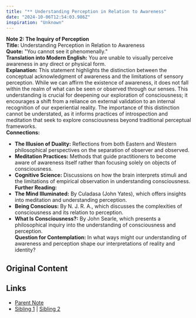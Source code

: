 ```yaml
---
title: "** Understanding Perception in Relation to Awareness"
date: "2024-10-06T12:54:03.986Z"
inspiration: "Unknown"
---
```


  

**Note 2: The Inquiry of Perception**  
**Title:** Understanding Perception in Relation to Awareness  
**Quote:** "You cannot see it phenomenally."  
**Translation into Modern English:** You are unable to visually perceive awareness in any direct or physical form.  
**Explanation:** This statement highlights the distinction between the conceptual acknowledgment of awareness and the limitations of sensory perception. While we can affirm the existence of awareness, it does not fall within the realm of what can be seen or observed through our senses. This understanding is crucial for deepening our exploration of consciousness; it encourages a shift from a reliance on external validation to an internal recognition of our experiential reality. The importance of this distinction cannot be understated, as it informs practices of introspection and meditation that seek to explore consciousness beyond traditional perceptual frameworks.  
**Connections:**  
- **The Illusion of Duality:** Reflections from both Eastern and Western philosophical perspectives on the separation of observer and observed.  
- **Meditation Practices:** Methods that guide practitioners to become aware of awareness itself rather than focusing solely on objects of consciousness.  
- **Cognitive Science:** Discussions on how the brain interprets stimuli and the limitations of empirical observation in understanding consciousness.  
**Further Reading:**  
- **The Mind Illuminated:** By Culadasa (John Yates), which offers insights into meditation and understanding perception.  
- **Being Conscious:** By N. J. R. A., which discusses the complexities of consciousness and its relation to perception.  
- **What Is Consciousness?:** By John Searle, which presents a philosophical inquiry into the understanding of consciousness and perception.  
**Question for Contemplation:** In what ways might our understanding of awareness and perception shape our interpretations of reality and identity?  



## Original Content



## Links

- [Parent Note](/parent-note.md)
- [Sibling 1](/zettel1.md) | [Sibling 2](/zettel2.md)

